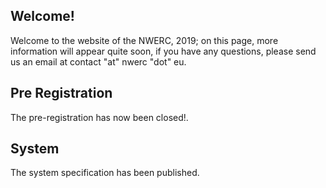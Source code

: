 ## Welcome!
Welcome to the website of the NWERC, 2019; on this page, more information will appear quite soon, if you have any questions, please send us an email at contact "at" nwerc "dot" eu.

## Pre Registration
The pre-registration has now been closed!.

## System
The system specification has been published.